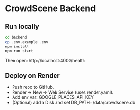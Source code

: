 # CrowdScene Backend

## Run locally
```bash
cd backend
cp .env.example .env
npm install
npm run start
```
Then open: http://localhost:4000/health

## Deploy on Render
- Push repo to GitHub.
- Render → New → Web Service (uses render.yaml).
- Add env var: GOOGLE_PLACES_API_KEY
- (Optional) add a Disk and set DB_PATH=/data/crowdscene.db
